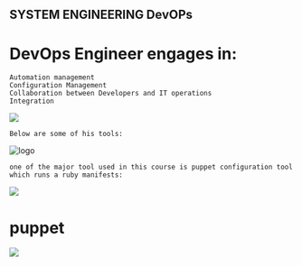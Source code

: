 ## SYSTEM ENGINEERING DevOPs

# DevOps Engineer engages in:
	Automation management
	Configuration Management
	Collaboration between Developers and IT operations
	Integration

![](https://static.javatpoint.com/tutorial/devops/images/devops-tutorial-4.png)

	Below are some of his tools:

![logo](https://tigosoftware.com/sites/default/files/2020-03/DevOps-engineer-job-roles-and-responsibilities.png)
	
	one of the major tool used in this course is puppet configuration tool which runs a ruby manifests:

![](https://www.devopsschool.com/blog/wp-content/uploads/2022/03/Puppet_images-15.png)

# puppet 
![](https://3.bp.blogspot.com/-gHi0RWCJ5t4/XF8fMCMA23I/AAAAAAAAAmk/xTcWXpYkiFg8_xXFN6glXGZg3FJRstQ4gCLcBGAs/s1600/Screenshot-2019-02-10-at-12.10.04-AM-ConvertImage.png)
